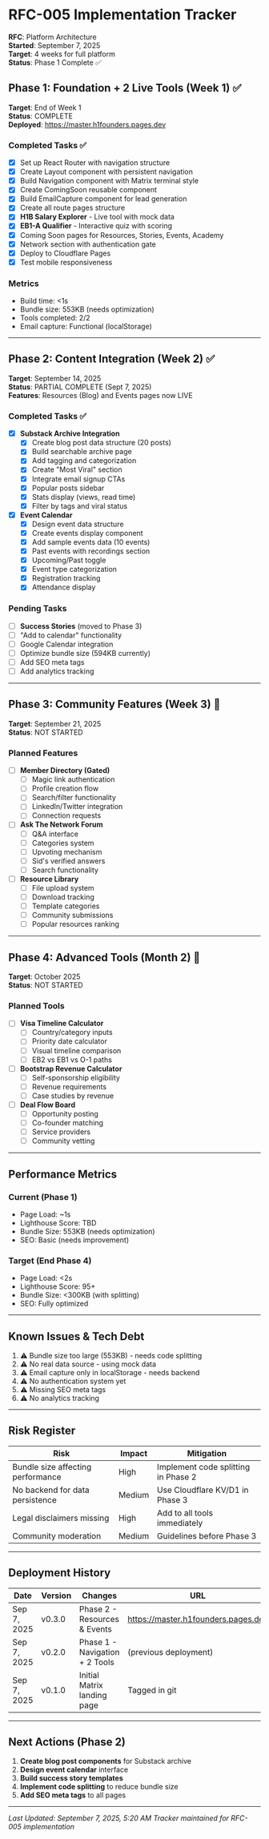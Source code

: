 # RFC-005 Implementation Tracker
**RFC**: Platform Architecture  
**Started**: September 7, 2025  
**Target**: 4 weeks for full platform  
**Status**: Phase 1 Complete ✅

## Phase 1: Foundation + 2 Live Tools (Week 1) ✅
**Target**: End of Week 1  
**Status**: COMPLETE  
**Deployed**: https://master.h1founders.pages.dev

### Completed Tasks ✅
- [x] Set up React Router with navigation structure
- [x] Create Layout component with persistent navigation
- [x] Build Navigation component with Matrix terminal style
- [x] Create ComingSoon reusable component
- [x] Build EmailCapture component for lead generation
- [x] Create all route pages structure
- [x] **H1B Salary Explorer** - Live tool with mock data
- [x] **EB1-A Qualifier** - Interactive quiz with scoring
- [x] Coming Soon pages for Resources, Stories, Events, Academy
- [x] Network section with authentication gate
- [x] Deploy to Cloudflare Pages
- [x] Test mobile responsiveness

### Metrics
- Build time: <1s
- Bundle size: 553KB (needs optimization)
- Tools completed: 2/2
- Email capture: Functional (localStorage)

---

## Phase 2: Content Integration (Week 2) ✅
**Target**: September 14, 2025  
**Status**: PARTIAL COMPLETE (Sept 7, 2025)  
**Features**: Resources (Blog) and Events pages now LIVE

### Completed Tasks ✅
- [x] **Substack Archive Integration**
  - [x] Create blog post data structure (20 posts)
  - [x] Build searchable archive page
  - [x] Add tagging and categorization
  - [x] Create "Most Viral" section
  - [x] Integrate email signup CTAs
  - [x] Popular posts sidebar
  - [x] Stats display (views, read time)
  - [x] Filter by tags and viral status

- [x] **Event Calendar**
  - [x] Design event data structure
  - [x] Create events display component
  - [x] Add sample events data (10 events)
  - [x] Past events with recordings section
  - [x] Upcoming/Past toggle
  - [x] Event type categorization
  - [x] Registration tracking
  - [x] Attendance display

### Pending Tasks
- [ ] **Success Stories** (moved to Phase 3)
- [ ] "Add to calendar" functionality
- [ ] Google Calendar integration
- [ ] Optimize bundle size (594KB currently)
- [ ] Add SEO meta tags
- [ ] Add analytics tracking

---

## Phase 3: Community Features (Week 3) 📅
**Target**: September 21, 2025  
**Status**: NOT STARTED

### Planned Features
- [ ] **Member Directory (Gated)**
  - [ ] Magic link authentication
  - [ ] Profile creation flow
  - [ ] Search/filter functionality
  - [ ] LinkedIn/Twitter integration
  - [ ] Connection requests

- [ ] **Ask The Network Forum**
  - [ ] Q&A interface
  - [ ] Categories system
  - [ ] Upvoting mechanism
  - [ ] Sid's verified answers
  - [ ] Search functionality

- [ ] **Resource Library**
  - [ ] File upload system
  - [ ] Download tracking
  - [ ] Template categories
  - [ ] Community submissions
  - [ ] Popular resources ranking

---

## Phase 4: Advanced Tools (Month 2) 📅
**Target**: October 2025  
**Status**: NOT STARTED

### Planned Tools
- [ ] **Visa Timeline Calculator**
  - [ ] Country/category inputs
  - [ ] Priority date calculator
  - [ ] Visual timeline comparison
  - [ ] EB2 vs EB1 vs O-1 paths

- [ ] **Bootstrap Revenue Calculator**
  - [ ] Self-sponsorship eligibility
  - [ ] Revenue requirements
  - [ ] Case studies by revenue

- [ ] **Deal Flow Board**
  - [ ] Opportunity posting
  - [ ] Co-founder matching
  - [ ] Service providers
  - [ ] Community vetting

---

## Performance Metrics

### Current (Phase 1)
- Page Load: ~1s
- Lighthouse Score: TBD
- Bundle Size: 553KB (needs optimization)
- SEO: Basic (needs improvement)

### Target (End Phase 4)
- Page Load: <2s
- Lighthouse Score: 95+
- Bundle Size: <300KB (with splitting)
- SEO: Fully optimized

---

## Known Issues & Tech Debt
1. ⚠️ Bundle size too large (553KB) - needs code splitting
2. ⚠️ No real data source - using mock data
3. ⚠️ Email capture only in localStorage - needs backend
4. ⚠️ No authentication system yet
5. ⚠️ Missing SEO meta tags
6. ⚠️ No analytics tracking

---

## Risk Register
| Risk | Impact | Mitigation |
|------|--------|------------|
| Bundle size affecting performance | High | Implement code splitting in Phase 2 |
| No backend for data persistence | Medium | Use Cloudflare KV/D1 in Phase 3 |
| Legal disclaimers missing | High | Add to all tools immediately |
| Community moderation | Medium | Guidelines before Phase 3 |

---

## Deployment History
| Date | Version | Changes | URL |
|------|---------|---------|-----|
| Sep 7, 2025 | v0.3.0 | Phase 2 - Resources & Events | https://master.h1founders.pages.dev |
| Sep 7, 2025 | v0.2.0 | Phase 1 - Navigation + 2 Tools | (previous deployment) |
| Sep 7, 2025 | v0.1.0 | Initial Matrix landing page | Tagged in git |

---

## Next Actions (Phase 2)
1. **Create blog post components** for Substack archive
2. **Design event calendar** interface
3. **Build success story templates**
4. **Implement code splitting** to reduce bundle size
5. **Add SEO meta tags** to all pages

---

*Last Updated: September 7, 2025, 5:20 AM*
*Tracker maintained for RFC-005 implementation*